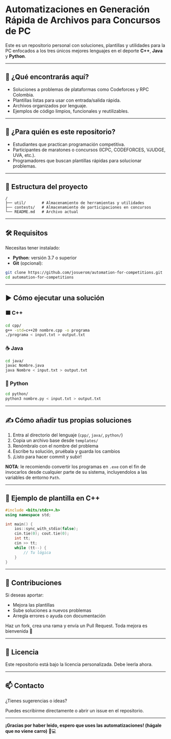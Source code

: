 # Automatizaciones en Generación Rápida de Archivos para Concursos de PC

Este es un repositorio personal con soluciones, plantillas y utilidades para la PC enfocados a los tres únicos mejores lenguajes en el deporte **C++**, **Java** y **Python**.

---

## 📘 ¿Qué encontrarás aquí?

- Soluciones a problemas de plataformas como Codeforces y RPC Colombia.
- Plantillas listas para usar con entrada/salida rápida.
- Archivos organizados por lenguaje.
- Ejemplos de código limpios, funcionales y reutilizables.

---

## 🎯 ¿Para quién es este repositorio?

- Estudiantes que practican programación competitiva.
- Participantes de maratones o concursos (ICPC, CODEFORCES, VJUDGE, UVA, etc.).
- Programadores que buscan plantillas rápidas para solucionar problemas.

---

## 📂 Estructura del proyecto

```
/
├── util/       # Almacenamiento de herramientas y utilidades
├── contests/   # Almacenamiento de participaciones en concursos
└── README.md   # Archivo actual
```

---

## 🛠️ Requisitos

Necesitas tener instalado:

- **Python**: versión 3.7 o superior
- **Git** (opcional):

```bash
git clone https://github.com/josuerom/automation-for-competitions.git
cd automation-for-competitions
```

---

## ▶️ Cómo ejecutar una solución

### 🟦 C++

```bash
cd cpp/
g++ -std=c++20 nombre.cpp -o programa
./programa < input.txt > output.txt
```

### ☕ Java

```bash
cd java/
javac Nombre.java
java Nombre < input.txt > output.txt
```

### 🐍 Python

```bash
cd python/
python3 nombre.py < input.txt > output.txt
```

---

## ✍️ Cómo añadir tus propias soluciones

1. Entra al directorio del lenguaje (`cpp/`, `java/`, `python/`)
2. Copia un archivo base desde `templates/`
3. Renómbralo con el nombre del problema
4. Escribe tu solución, pruébala y guarda los cambios
5. ¡Listo para hacer commit y subir!

**NOTA**: le recomiendo convertir los programas en `.exe` con el fin de invocarlos desde cualquier parte de su sistema, incluyendolos a las variables de entorno `Path`.

---

## 📄 Ejemplo de plantilla en C++

```cpp
#include <bits/stdc++.h>
using namespace std;

int main() {
    ios::sync_with_stdio(false);
    cin.tie(0); cout.tie(0);
    int tt;
    cin >> tt;
    while (tt--) {
        // Tu lógica
    }
}
```

---

## 🤝 Contribuciones

Si deseas aportar:

- Mejora las plantillas
- Sube soluciones a nuevos problemas
- Arregla errores o ayuda con documentación

Haz un fork, crea una rama y envía un Pull Request. Toda mejora es bienvenida 🚀

---

## 📜 Licencia

Este repositorio está bajo la licencia personalizada. Debe leerla ahora.

---

## 📫 Contacto

¿Tienes sugerencias o ideas?

Puedes escribirme directamente o abrir un issue en el repositorio.

---

**¡Gracias por haber leido, espero que uses las automatizaciones! (hágale que no viene carro)** 🧠💻
